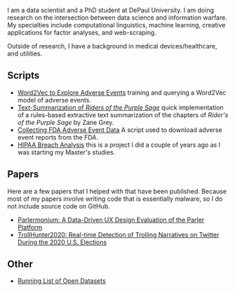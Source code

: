 I am a data scientist and a PhD student at DePaul University. I am doing research on the intersection between data science and information warfare. My specialties include computational linguistics, machine learning, creative applications for factor analyses, and web-scraping. 

Outside of research, I have a background in medical devices/healthcare, and utilities. 

## Scripts
 - [Word2Vec to Explore Adverse Events](https://github.com/pjachim/fda-adverse-event-analysis/blob/main/Word2Vec%20Notebook.ipynb) training and querying a Word2Vec model of adverse events. 
 - [Text-Summarization of *Riders of the Purple Sage*](https://github.com/pjachim/riders-of-the-purple-sage-analysis/blob/main/Auto-Summarization.ipynb) quick implementation of a rules-based extractive text summarization of the chapters of *Rider's of the Purple Sage* by Zane Grey.
 - [Collecting FDA Adverse Event Data](https://github.com/pjachim/fda-adverse-event-analysis/Collect%20Adverse%20Event%20Data.ipynb) A script used to download adverse event reports from the FDA.
 - [HIPAA Breach Analysis](https://github.com/pjachim/HIPAA_Breach_Classification/blob/master/HIPAA%20Breach%20Classification.ipynb) this is a project I did a couple of years ago as I was starting my Master's studies.

## Papers
Here are a few papers that I helped with that have been published. Because most of my papers involve writing code that is essentially malware, so I do not include source code on GitHub.
 - [Parlermonium: A Data-Driven UX Design Evaluation of the Parler Platform](https://arxiv.org/abs/2106.00163)
 - [TrollHunter2020: Real-time Detection of Trolling Narratives on Twitter During the 2020 U.S. Elections](https://dl.acm.org/doi/10.1145/3445970.3451158)

## Other
 - [Running List of Open Datasets](https://github.com/pjachim/Open-Dataset-Running-List)
